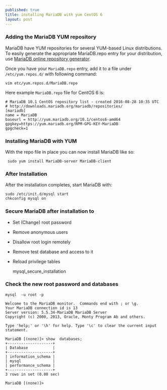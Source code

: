 ```yaml
---
published: true
title: installing MariaDB with yum CentOS 6
layout: post
---
```

### Adding the MariaDB YUM repository

MariaDB have YUM repositories for several YUM-based Linux distributions. To easily generate the appropriate MariaDB.repo entry for your distribution, use [MariaDB online repository generator](https://downloads.mariadb.org/mariadb/repositories/).

Once you have your ```MariaDB.repo``` entry, add it to a file under ```/etc/yum.repos.d/``` with following command: 

    vim etc/yum.repos.d/MariaDB.repo

Here example ```MariaDB.repo``` file for CentOS 6 is:

    # MariaDB 10.1 CentOS repository list - created 2016-08-28 10:35 UTC
    # http://downloads.mariadb.org/mariadb/repositories/
    [mariadb]
    name = MariaDB
    baseurl = http://yum.mariadb.org/10.1/centos6-amd64
    gpgkey=https://yum.mariadb.org/RPM-GPG-KEY-MariaDB
    gpgcheck=1

### Installing MariaDB with YUM

With the repo file in place you can now install MariaDB like so:

     sudo yum install MariaDB-server MariaDB-client

### After Installation

After the installation completes, start MariaDB with:

    sudo /etc/init.d/mysql start
    chkconfig mysql on

### Secure MariaDB after installation to

* Set (Change) root password
* Remove anonymous users
* Disallow root login remotely
* Remove test database and access to it
* Reload privilege tables

    mysql_secure_installation

### Check the new root password and databases

    mysql  -u root -p

    Welcome to the MariaDB monitor.  Commands end with ; or \g.
    Your MariaDB connection id is 13
    Server version: 5.5.34-MariaDB MariaDB Server
    Copyright (c) 2000, 2013, Oracle, Monty Program Ab and others.
    
    Type 'help;' or '\h' for help. Type '\c' to clear the current input statement.

    MariaDB [(none)]> show  databases;
    +--------------------+
    | Database           |
    +--------------------+
    | information_schema |
    | mysql              |
    | performance_schema |
    +--------------------+
    3 rows in set (0.00 sec)
    
    MariaDB [(none)]>